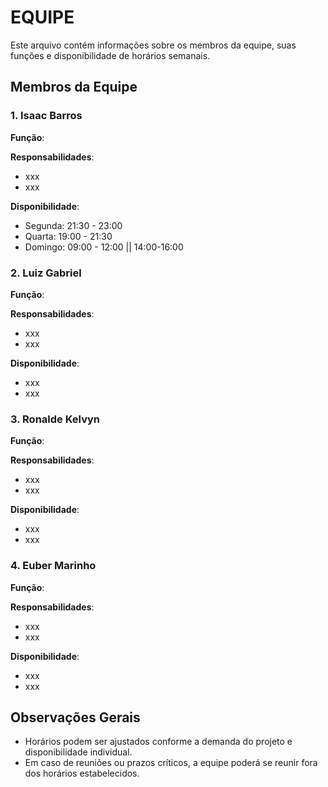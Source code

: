 # EQUIPE

Este arquivo contém informações sobre os membros da equipe, suas funções e disponibilidade de horários semanais.

## Membros da Equipe

### 1. Isaac Barros
**Função**: 

**Responsabilidades**:
- xxx
- xxx
 
**Disponibilidade**:
- Segunda: 21:30 - 23:00
- Quarta: 19:00 - 21:30
- Domingo: 09:00 - 12:00 || 14:00-16:00

### 2. Luiz Gabriel
**Função**: 

**Responsabilidades**:
- xxx
- xxx

**Disponibilidade**:
- xxx
- xxx

### 3. Ronalde Kelvyn
**Função**:

**Responsabilidades**:
- xxx
- xxx

**Disponibilidade**:
- xxx
- xxx

### 4. Euber Marinho
**Função**:

**Responsabilidades**:
- xxx
- xxx

**Disponibilidade**:
- xxx
- xxx
## Observações Gerais
- Horários podem ser ajustados conforme a demanda do projeto e disponibilidade individual.
- Em caso de reuniões ou prazos críticos, a equipe poderá se reunir fora dos horários estabelecidos.
